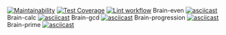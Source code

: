 [![Maintainability](https://api.codeclimate.com/v1/badges/a99a88d28ad37a79dbf6/maintainability)](https://codeclimate.com/github/codeclimate/codeclimate/maintainability)
[![Test Coverage](https://api.codeclimate.com/v1/badges/a99a88d28ad37a79dbf6/test_coverage)](https://codeclimate.com/github/codeclimate/codeclimate/test_coverage)
[![Lint workflow](https://github.com/amarynets/python-project-lvl1/workflows/CI/badge.svg)](https://github.com/amarynets/python-project-lvl1/actions?query=workflow%3ACI)
Brain-even
[![asciicast](https://asciinema.org/a/7xMypOn3pNtnt27xhFEjNHfsF.svg)](https://asciinema.org/a/7xMypOn3pNtnt27xhFEjNHfsF)
Brain-calc
[![asciicast](https://asciinema.org/a/2bS9mREqnS7EolPPrlnmsPJtn.svg)](https://asciinema.org/a/2bS9mREqnS7EolPPrlnmsPJtn)
Brain-gcd
[![asciicast](https://asciinema.org/a/5Wo3e5gX65XNzGRvmnsRHu3fo.svg)](https://asciinema.org/a/5Wo3e5gX65XNzGRvmnsRHu3fo)
Brain-progression
[![asciicast](https://asciinema.org/a/ysUxxHqdz1J5A4c1dHSFHwja3.svg)](https://asciinema.org/a/ysUxxHqdz1J5A4c1dHSFHwja3)
Brain-prime
[![asciicast](https://asciinema.org/a/cZk7X21M6taZhGq77b6fSWO4U.svg)](https://asciinema.org/a/cZk7X21M6taZhGq77b6fSWO4U)
